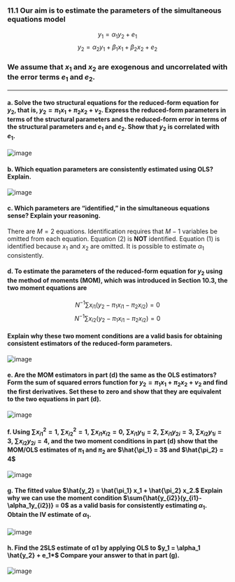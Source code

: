 ### 11.1 Our aim is to estimate the parameters of the simultaneous equations model
$$
y_1 = \alpha_1 y_2 + e_1
$$
$$
y_2 = \alpha_2 y_1 + \beta_1 x_1 + \beta_2 x_2 + e_2
$$

### We assume that $x_1$ and $x_2$ are exogenous and uncorrelated with the error terms $e_1$ and $e_2$.

---

#### a. Solve the two structural equations for the reduced-form equation for $y_2$, that is, $y_2 = \pi_1 x_1 + \pi_2 x_2 + v_2.$ Express the reduced-form parameters in terms of the structural parameters and the reduced-form error in terms of the **structural parameters** and $e_1$ and $e_2$. Show that $y_2$ is correlated with $e_1$.

![image](https://github.com/user-attachments/assets/b8de3397-feb6-4ae9-a554-94926e12471c)

#### b. Which equation parameters are consistently estimated using OLS? Explain.

![image](https://github.com/user-attachments/assets/be6e88dc-b3a0-470a-b179-d9f3af05da46)

#### c. Which parameters are “identified,” in the simultaneous equations sense? Explain your reasoning.

There are $M=2$ equations. Identification requires that $M-1$ variables be omitted from each equation. Equation (2) is **NOT** identified. Equation (1) is identified because $x_1$ and $x_2$ are omitted. It is possible to estimate $\alpha_1$ consistently. 
 
#### d. To estimate the parameters of the reduced-form equation for $y_2$ using the method of moments (MOM), which was introduced in Section 10.3, the two moment equations are
$$
N^{−1}\sum{x_{i1}(y_2 − \pi_1 x_{i1} − \pi_2 x_{i2})} = 0
$$
$$
N^{−1}\sum{x_{i2}(y_2 − \pi_1 x_{i1} − \pi_2 x_{i2})} = 0
$$

#### Explain why these two moment conditions are a valid basis for obtaining consistent estimators of the reduced-form parameters.

![image](https://github.com/user-attachments/assets/962c06f7-76b3-470e-8529-372b1209aa5d)

#### e. Are the MOM estimators in part (d) the same as the OLS estimators? Form the sum of squared errors function for $y_2 = \pi_1 x_1 + \pi_2 x_2 + v_2$ and find the first derivatives. Set these to zero and show that they are equivalent to the two equations in part (d).

![image](https://github.com/user-attachments/assets/a315f2ff-a3cf-4549-b645-988773fc7865)

#### f. Using $\sum{x^2_{i1}} = 1$, $\sum{x^2_{i2}} = 1$,  $\sum{x_{i1}{x_{i2}}} = 0$, $\sum{x_{i1}{y_{1i}}} = 2$, $\sum{x_{i1}{y_{2i}}} = 3$, $\sum{x_{i2}{y_{1i}}} =3$, $\sum{x_{i2}{y_{2i}}} = 4$, and the two moment conditions in part (d) show that the MOM/OLS estimates of $\pi_1$ and $\pi_2$ are $\hat{\pi_1} = 3$ and $\hat{\pi_2} = 4$

![image](https://github.com/user-attachments/assets/62095683-c286-4a33-8e28-32250d42ff8a)

#### g. The fitted value $\hat{y_2} = \hat{\pi_1} x_1 + \hat{\pi_2} x_2.$ Explain why we can use the moment condition $\sum{\hat{y_{i2}}(y_{i1}-\alpha_1y_{i2})} = 0$ as a valid basis for consistently estimating $\alpha_1$. Obtain the IV estimate of $\alpha_1$.

![image](https://github.com/user-attachments/assets/f15dc205-aab6-44ab-b59c-dd7fc5fde9c1)

#### h. Find the 2SLS estimate of α1 by applying OLS to $y_1 = \alpha_1 \hat{y_2} + e_1*$ Compare your answer to that in part (g).

![image](https://github.com/user-attachments/assets/f4e571a2-5597-4493-b877-6f29b682daaf)

